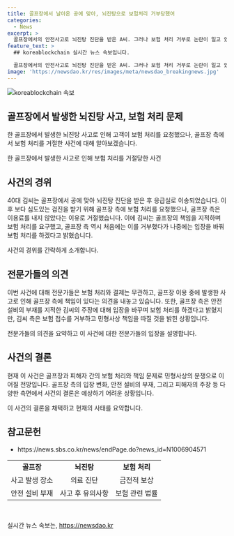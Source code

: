 ```yaml
---
title: 골프장에서 날아온 공에 맞아, 뇌진탕으로 보험처리 거부당했어
categories:
  - News
excerpt: >
  골프장에서의 안전사고로 뇌진탕 진단을 받은 A씨. 그러나 보험 처리 거부로 논란이 일고 있다. 골프장 측은 이용료 미납이라며 거절했지만, 전문가들은 보험 처리와 무관하며 골프장의 책임이라 주장. 골프장 측의 입장 변화에도 A씨 측은 보험 접수를 거부하고 민형사상 책임을 따질 예정이라고 전했다. 사고 발생 지점의 안전 설비 미비 등을 문제 삼고 있다. 골프장에서의 안전사고와 보험 처리 거부 문제가 시끌벅적하게 논의되고 있다.
feature_text: >
  ## koreablockchain 실시간 뉴스 속보입니다.

  골프장에서의 안전사고로 뇌진탕 진단을 받은 A씨. 그러나 보험 처리 거부로 논란이 일고 있다. 골프장 측은 이용료 미납이라며 거절했지만, 전문가들은 보험 처리와 무관하며 골프장의 책임이라 주장. 골프장 측의 입장 변화에도 A씨 측은 보험 접수를 거부하고 민형사상 책임을 따질 예정이라고 전했다. 사고 발생 지점의 안전 설비 미비 등을 문제 삼고 있다. 골프장에서의 안전사고와 보험 처리 거부 문제가 시끌벅적하게 논의되고 있다.
image: 'https://newsdao.kr/res/images/meta/newsdao_breakingnews.jpg'
---
```


<p><img src="https://newsdao.kr/res/images/meta/newsdao_breakingnews.jpg" alt="koreablockchain 속보" /></p>

<h2 data-ke-size="size26">골프장에서 발생한 뇌진탕 사고, 보험 처리 문제</h2>

<p>한 골프장에서 발생한 뇌진탕 사고로 인해 고객이 보험 처리를 요청했으나, 골프장 측에서 보험 처리를 거절한 사건에 대해 알아보겠습니다.</p>

<p data-ke-size="size16">한 골프장에서 발생한 사고로 인해 보험 처리를 거절당한 사건</p>

<h2 data-ke-size="size24">사건의 경위</h2>

<p>40대 김씨는 골프장에서 공에 맞아 뇌진탕 진단을 받은 후 응급실로 이송되었습니다. 이후 보다 심도있는 검진을 받기 위해 골프장 측에 보험 처리를 요청했으나, 골프장 측은 이용료를 내지 않았다는 이유로 거절했습니다. 이에 김씨는 골프장의 책임을 지적하며 보험 처리를 요구했고, 골프장 측 역시 처음에는 이를 거부했다가 나중에는 입장을 바꿔 보험 처리를 하겠다고 밝혔습니다.</p>

<p data-ke-size="size16">사건의 경위를 간략하게 소개합니다.</p>

<h2 data-ke-size="size24">전문가들의 의견</h2>

<p>이번 사건에 대해 전문가들은 보험 처리와 결제는 무관하고, 골프장 이용 중에 발생한 사고로 인해 골프장 측에 책임이 있다는 의견을 내놓고 있습니다. 또한, 골프장 측은 안전 설비의 부재를 지적한 김씨의 주장에 대해 입장을 바꾸며 보험 처리를 하겠다고 밝혔지만, 김씨 측은 보험 접수를 거부하고 민형사상 책임을 따질 것을 밝힌 상황입니다.</p>

<p data-ke-size="size16">전문가들의 의견을 요약하고 이 사건에 대한 전문가들의 입장을 설명합니다.</p>

<h2 data-ke-size="size24">사건의 결론</h2>

<p>현재 이 사건은 골프장과 피해자 간의 보험 처리와 책임 문제로 민형사상의 분쟁으로 이어질 전망입니다. 골프장 측의 입장 변화, 안전 설비의 부재, 그리고 피해자의 주장 등 다양한 측면에서 사건의 결론은 예상하기 어려운 상황입니다.</p>

<p data-ke-size="size16">이 사건의 결론을 채택하고 현재의 사태를 요약합니다.</p>

<h2 data-ke-size="size24">참고문헌</h2>

<ul>
  <li>https://news.sbs.co.kr/news/endPage.do?news_id=N1006904571</li>
</ul>

<table>
    <tbody>
        <tr>
            <td style="text-align: center; height: 17px;"><b>골프장</b></td>
            <td style="text-align: center; height: 17px;"><b>뇌진탕</b></td>
            <td style="text-align: center; height: 17px;"><b>보험 처리</b></td>
        </tr>
        <tr>
            <td style="text-align: center; height: 17px;">사고 발생 장소</td>
            <td style="text-align: center; height: 17px;">의료 진단</td>
            <td style="text-align: center; height: 17px;">금전적 보상</td>
        </tr>
        <tr>
            <td style="text-align: center; height: 17px;">안전 설비 부재</td>
            <td style="text-align: center; height: 17px;">사고 후 유의사항</td>
            <td style="text-align: center; height: 17px;">보험 관련 법률</td>
        </tr>
    </tbody>
</table>

<p data-ke-size="size16">&nbsp;</p>
실시간 뉴스 속보는, <a href="https://newsdao.kr" rel="dofollow">https://newsdao.kr</a>


